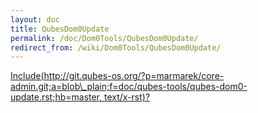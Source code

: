 ```yaml
---
layout: doc
title: QubesDom0Update
permalink: /doc/Dom0Tools/QubesDom0Update/
redirect_from: /wiki/Dom0Tools/QubesDom0Update/
---
```


[Include(http://git.qubes-os.org/?p=marmarek/core-admin.git;a=blob\_plain;f=doc/qubes-tools/qubes-dom0-update.rst;hb=master, text/x-rst)?](/doc/Dom0Tools/Include(http%3A/git.qubes-os.org?p=marmarek/core-admin.git;a=blob_plain;f=doc/qubes-tools/qubes-dom0-update.rst;hb=master,%20text/x-rst))
